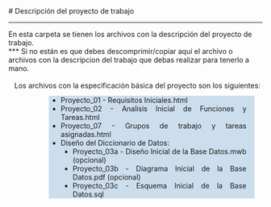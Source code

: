 <meta charset="utf-8">
# Descripción del proyecto de trabajo
<hr/>
En esta carpeta se tienen los archivos con la descripción del proyecto de trabajo.
<br/>
*** Si no están es que debes descomprimir/copiar aquí el archivo o archivos con la descripcion del trabajo que debas realizar para tenerlo a mano.
<br/>
<br/>
&nbsp;&nbsp;&nbsp;Los archivos con la especificación básica del proyecto son los siguientes:<br/>
<div style="text-align:justify;margin:0.75rem 1rem 0.75rem 5rem">
  <ul type="disc" style="display:inline-block;margin:0mm;text-align:justify;padding-right:1rem;background-color:#cde">
    <li>Proyecto_01 - Requisitos Iniciales.html</li>
    <li>Proyecto_02 - Analisis Inicial de Funciones y Tareas.html</li>
    <li>Proyecto_07 - Grupos de trabajo y tareas asignadas.html</li>
    <li>Diseño del Diccionario de Datos:
      <ul type="disc">
      <li>Proyecto_03a - Diseño Inicial de la Base Datos.mwb (opcional)</li>
      <li>Proyecto_03b - Diagrama Inicial de la Base Datos.pdf (opcional)</li>
      <li>Proyecto_03c - Esquema Inicial de la Base Datos.sql</li>
      </ul>
    </li>
  </ul>
</div>